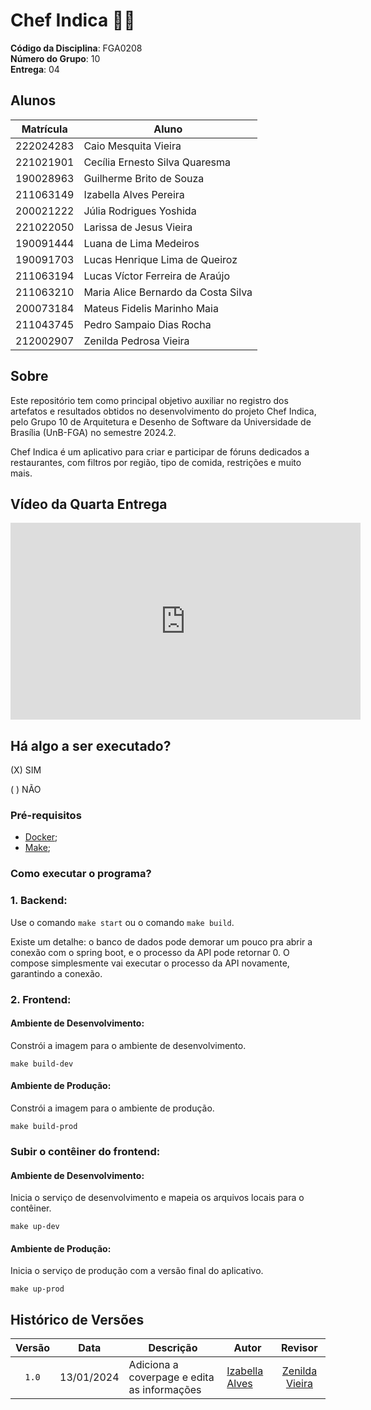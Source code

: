# Chef Indica 👨‍🍳

**Código da Disciplina**: FGA0208<br>
**Número do Grupo**: 10<br>
**Entrega**: 04<br>

## Alunos

| Matrícula         | Aluno                              |
|-------------------|------------------------------------|
| 222024283         | Caio Mesquita Vieira              |
| 221021901         | Cecília Ernesto Silva Quaresma    |
| 190028963         | Guilherme Brito de Souza          |
| 211063149         | Izabella Alves Pereira            |
| 200021222         | Júlia Rodrigues Yoshida           |
| 221022050         | Larissa de Jesus Vieira           |
| 190091444         | Luana de Lima Medeiros            |
| 190091703         | Lucas Henrique Lima de Queiroz    |
| 211063194         | Lucas Víctor Ferreira de Araújo   |
| 211063210         | Maria Alice Bernardo da Costa Silva |
| 200073184         | Mateus Fidelis Marinho Maia       |
| 211043745         | Pedro Sampaio Dias Rocha          |
| 212002907         | Zenilda Pedrosa Vieira            |

## Sobre 

Este repositório tem como principal objetivo auxiliar no registro dos artefatos e resultados obtidos no desenvolvimento do projeto Chef Indica, pelo Grupo 10 de Arquitetura e Desenho de Software da Universidade de Brasília (UnB-FGA) no semestre 2024.2.

Chef Indica é um aplicativo para criar e participar de fóruns dedicados a restaurantes, com filtros por região, tipo de comida, restrições e muito mais.

## Vídeo da Quarta Entrega

<iframe width="560" height="315" src="https://www.youtube.com/embed/9p1NwSZwnQY" frameborder="0" allowfullscreen></iframe>


## Há algo a ser executado?

(X) SIM

( ) NÃO

### Pré-requisitos
- [Docker](https://www.docker.com/);
- [Make](https://www.gnu.org/software/make/);

### Como executar o programa?

### 1. Backend:

Use o comando `make start` ou o comando `make build`.

Existe um detalhe: o banco de dados pode demorar um pouco pra abrir a conexão com o spring boot, e o processo da API pode retornar 0. O compose simplesmente vai executar o processo da API novamente, garantindo a conexão.

### 2. Frontend:

#### Ambiente de Desenvolvimento:

Constrói a imagem para o ambiente de desenvolvimento.


```
make build-dev
```

#### Ambiente de Produção:

Constrói a imagem para o ambiente de produção.
```
make build-prod
```

### Subir o contêiner do frontend:

#### Ambiente de Desenvolvimento:

Inicia o serviço de desenvolvimento e mapeia os arquivos locais para o contêiner.

```
make up-dev
```

#### Ambiente de Produção:

Inicia o serviço de produção com a versão final do aplicativo.

```
make up-prod
```


## Histórico de Versões

|Versão|Data|Descrição|Autor|Revisor|
|:----:|----|---------|-----|:-------:|
|`1.0`|13/01/2024|Adiciona a coverpage e edita as informações|[Izabella Alves](https://github.com/izabellaalves)|[Zenilda Vieira](https://github.com/ZenildaVieira)|
